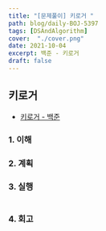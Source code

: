 ```yaml
---
title: "[문제풀이] 키로거 "
path: blog/daily-BOJ-5397
tags: [DSAndAlgorithm]
cover:  "./cover.png"
date: 2021-10-04
excerpt: 백준 - 키로거
draft: false
---
```



## 키로거
* [키로거  - 백준](https://www.acmicpc.net/problem/5397)


### 1. 이해 




### 2. 계획

### 3. 실행
```kotlin


```

### 4. 회고 
